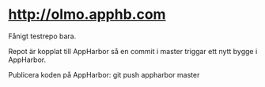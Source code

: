 # http://olmo.apphb.com
Fånigt testrepo bara.

Repot är kopplat till AppHarbor så en commit i master triggar ett nytt bygge i AppHarbor.

Publicera koden på AppHarbor: git push appharbor master
